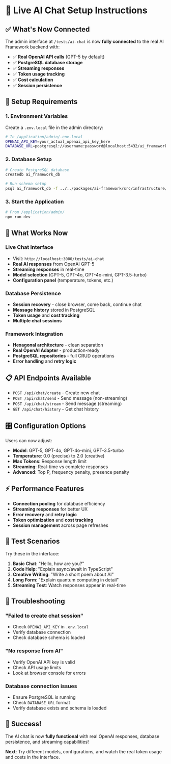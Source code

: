 # 🚀 Live AI Chat Setup Instructions

## ✅ **What's Now Connected**

The admin interface at `/tests/ai-chat` is now **fully connected** to the real AI Framework backend with:

- ✅ **Real OpenAI API calls** (GPT-5 by default)
- ✅ **PostgreSQL database storage**
- ✅ **Streaming responses**
- ✅ **Token usage tracking**
- ✅ **Cost calculation**
- ✅ **Session persistence**

## 🔧 **Setup Requirements**

### 1. **Environment Variables**

Create a `.env.local` file in the admin directory:

```bash
# In /application/admin/.env.local
OPENAI_API_KEY=your_actual_openai_api_key_here
DATABASE_URL=postgresql://username:password@localhost:5432/ai_framework_db
```

### 2. **Database Setup**

```bash
# Create PostgreSQL database
createdb ai_framework_db

# Run schema setup
psql ai_framework_db -f ../../packages/ai-framework/src/infrastructure/database/schema.sql
```

### 3. **Start the Application**

```bash
# From /application/admin/
npm run dev
```

## 🎯 **What Works Now**

### **Live Chat Interface** 
- Visit: `http://localhost:3000/tests/ai-chat`
- **Real AI responses** from OpenAI GPT-5
- **Streaming responses** in real-time
- **Model selection** (GPT-5, GPT-4o, GPT-4o-mini, GPT-3.5-turbo)
- **Configuration panel** (temperature, tokens, etc.)

### **Database Persistence**
- **Session recovery** - close browser, come back, continue chat
- **Message history** stored in PostgreSQL
- **Token usage** and **cost tracking**
- **Multiple chat sessions**

### **Framework Integration**
- **Hexagonal architecture** - clean separation
- **Real OpenAI Adapter** - production-ready
- **PostgreSQL repositories** - full CRUD operations
- **Error handling** and **retry logic**

## 📋 **API Endpoints Available**

- `POST /api/chat/create` - Create new chat
- `POST /api/chat/send` - Send message (non-streaming)
- `POST /api/chat/stream` - Send message (streaming)
- `GET /api/chat/history` - Get chat history

## 🎛️ **Configuration Options**

Users can now adjust:
- **Model**: GPT-5, GPT-4o, GPT-4o-mini, GPT-3.5-turbo
- **Temperature**: 0.0 (precise) to 2.0 (creative)
- **Max Tokens**: Response length limit
- **Streaming**: Real-time vs complete responses
- **Advanced**: Top P, frequency penalty, presence penalty

## ⚡ **Performance Features**

- **Connection pooling** for database efficiency
- **Streaming responses** for better UX
- **Error recovery** and **retry logic**
- **Token optimization** and **cost tracking**
- **Session management** across page refreshes

## 🧪 **Test Scenarios**

Try these in the interface:

1. **Basic Chat**: "Hello, how are you?"
2. **Code Help**: "Explain async/await in TypeScript"
3. **Creative Writing**: "Write a short poem about AI"
4. **Long Form**: "Explain quantum computing in detail"
5. **Streaming Test**: Watch responses appear in real-time

## 🚨 **Troubleshooting**

### **"Failed to create chat session"**
- Check `OPENAI_API_KEY` in `.env.local`
- Verify database connection
- Check database schema is loaded

### **"No response from AI"**
- Verify OpenAI API key is valid
- Check API usage limits
- Look at browser console for errors

### **Database connection issues**
- Ensure PostgreSQL is running
- Check `DATABASE_URL` format
- Verify database exists and schema is loaded

## 🎉 **Success!**

The AI chat is now **fully functional** with real OpenAI responses, database persistence, and streaming capabilities! 

**Next**: Try different models, configurations, and watch the real token usage and costs in the interface.
